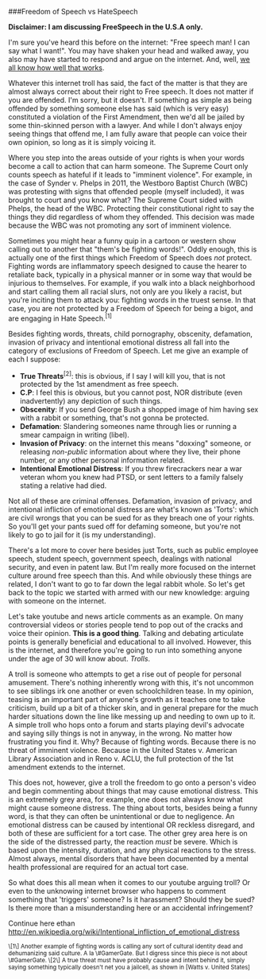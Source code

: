 ###Freedom of Speech vs HateSpeech

<strong>
Disclaimer: I am discussing FreeSpeech in the U.S.A only.
</strong>

I'm sure you've heard this before on the internet: "Free speech man! I
can say what I want!". You may have shaken your head and walked away,
you also may have started to respond and argue on the internet. And,
well, [we all know how well that works]. 

Whatever this internet troll has said, the fact of the matter is that they are almost
always correct about their right to Free speech. It does not matter if
you are offended. I'm sorry, but it doesn't. If something as simple as
being offended by something someone else has said (which is very easy)
constituted a violation of the First Amendment, then we'd all be jailed
by some thin-skinned person with a lawyer. And while I don't always
enjoy seeing things that offend me, I am fully aware that people can
voice their own opinion, so long as it is simply voicing it. 

Where you step into the areas outside of your rights is when your
words become a call to action that can harm someone. The Supreme Court
only counts speech as hateful if it leads to "imminent violence". For
example, in the case of Synder v. Phelps in 2011, the Westboro Baptist
Church (WBC) was protesting with signs that offended people (myself included),
it was brought to court and you know what? The Supreme Court sided with
Phelps, the head of the WBC. Protecting their
constitutional right to say the things they did regardless of whom they
offended. This decision was made because the WBC was not promoting any
sort of imminent violence. 

Sometimes you might hear a funny quip in a cartoon or western show calling
out to another that "them's be fighting words!". Oddly enough, this is
actually one of the first things which Freedom of Speech does _not_
protect. Fighting words are inflammatory speech designed to cause the
hearer to retaliate back, typically in a physical manner or in some way
that would be injurious to themselves. For example, if you walk into a
black neighborhood and start calling them all racial slurs, not only
are you likely a racist, but you're inciting them to attack you:
fighting words in the truest sense. In that case, you are not protected
by a Freedom of Speech for being a bigot, and are engaging in Hate
Speech.<sup>\[1\]</sup>

Besides fighting words, threats, child pornography, obscenity,
defamation, invasion of privacy and intentional emotional distress all
fall into the category of exclusions of Freedom of Speech. Let me give
an example of each I suppose: 

- **True Threats**<sup>\[2\]</sup>: this is obvious, if I say I will kill you, that is not
  protected by the 1st amendment as free speech. 
- **C.P**: I feel this is obvious, but you cannot post, NOR distribute
  (even inadvertently) any depiction of such things. 
- **Obscenity**: If you send George Bush a shopped image of him having sex
  with a rabbit or something, that's not gonna be protected.
- **Defamation**: Slandering someones name through lies or running a smear
  campaign in writing (libel).
- **Invasion of Privacy**: on the internet this means "doxxing" someone, or
  releasing _non-public_ information about where they live, their phone
  number, or any other personal information related. 
- **Intentional Emotional Distress**: If you threw firecrackers near a
  war veteran whom you knew had PTSD, or sent letters to a family
  falsely stating a relative had died.

Not all of these are criminal offenses. Defamation, invasion of privacy,
and intentional infliction of emotional distress are what's known as
'Torts': which are civil wrongs that you can be sued for as they breach
one of your rights. So you'll get your pants sued off for defaming
someone, but you're not likely to go to jail for it (is my
understanding). 

There's a lot more to cover here besides just Torts, such as public
employee speech, student speech, government speech, dealings with
national security, and even in patent law. But I'm really more focused
on the internet culture around free speech than this. And while
obviously these things are related, I don't want to go to far down the
legal rabbit whole. So let's get back to the topic we started with armed
with our new knowledge: arguing with someone on the internet. 

Let's take youtube and news article comments as an example. On many
controversial videos or stories people tend to pop out of the cracks and
voice their opinion. **This is a good thing**. Talking and debating
articulate points is generally beneficial and educational to all
involved. However, this is the internet, and therefore you're going to
run into something anyone under the age of 30 will know about. _Trolls_. 

A troll is someone who attempts to get a rise out of people for
personal amusement. There's nothing inherently wrong with this, it's not
uncommon to see siblings irk one another or even schoolchildren tease.
In my opinion, teasing is an important part of anyone's growth as it teaches one to
take criticism, build up a bit of a thicker skin, and in general prepare
for the much harder situations down the line like messing up and needing
to own up to it. A simple troll who hops onto a forum and starts playing
devil's advocate and saying silly things is not in anyway, in the wrong.
No matter how frustrating you find it. Why? Because of fighting words.
Because there is no threat of imminent violence. Because in the United
States v. American Library Association and in Reno v. ACLU, the full
protection of the 1st amendment extends to the internet.

This does not, however, give a troll the freedom to go onto a person's
video and begin commenting about things that may cause emotional
distress. This is an extremely grey area, for example, one does not
always know what might cause someone distress. The thing about torts,
besides being a funny word, is that they can often be unintentional or
due to negligence. An emotional distress can be caused by intentional OR
reckless disregard, and both of these are sufficient for a tort case.
The other grey area here is on the side of the distressed party, the
reaction _must_ be severe. Which is based upon the intensity, duration,
and any physical reactions to the stress. Almost always, mental
disorders that have been documented by a mental health professional are
required for an actual tort case. 

So what does this all mean when it comes to our youtube arguing troll?
Or even to the unknowing internet browser who happens to comment
something that 'triggers' someone? Is it harassment? Should they be
sued? Is there more than a misunderstanding here or an accidental
infringement? 

Continue here ethan
http://en.wikipedia.org/wiki/Intentional_infliction_of_emotional_distress





<small>
\[1\]
Another example of fighting words is calling any sort of cultural
identity dead and dehumanizing said culture. A la \#GamerGate. But I
digress since this piece is not about \#GamerGate. 
</small>

<small>
\[2\]
A true threat must have probably cause and intent behind it, simply
saying something typically doesn't net you a jailcell, as shown in
[Watts v. United States]
</small>


[Watts v. United Status]:http://en.wikipedia.org/wiki/Threatening_the_President_of_the_United_States#Watts_v._United_States
[we all know how well that works]:http://xkcd.com/386/
